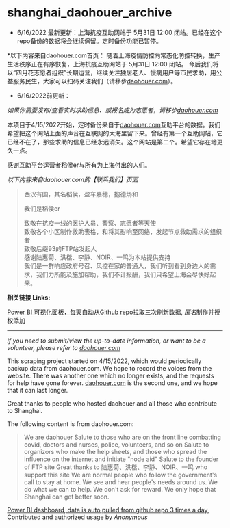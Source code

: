 # shanghai_daohouer_archive

* 6/16/2022 最新更新：上海抗疫互助网站于 5月31日 12:00 闭站。已经在这个repo备份的数据将会继续保留。定时备份功能已暂停。

*以下内容来自daohouer.com首页：
随着上海疫情防控向常态化防控转换，生产生活秩序正在有序恢复，上海抗疫互助网站于 5月31日 12:00 闭站。
今后我们将以“四月花志愿者组织”长期运营，继续关注独居老人、慢病用户等市民求助，用公益服务民生，大家可以扫码关注我们（请移步[daohouer.com](daohouer.com)）。

* 6/16/2022前更新：

*如果你需要发布/查看实时求助信息、或报名成为志愿者，请移步[daohouer.com](daohouer.com)*

本项目于4/15/2022开始，定时备份来自于[daohouer.com](daohouer.com)互助平台的数据。我们希望把这个网站上面的声音在互联网的大海里留下来。曾经有第一个互助网站，它已经不在了，那些求助的信息已经永远消失。这个网站是第二个。希望它存在地更久一点。

感谢互助平台运营者稻侯er与所有为上海付出的人们。

*以下内容来自daohouer.com的【联系我们】页面*

> 西汉有国，其名稻侯，盈车嘉穗，抱德炀和
>
> 我们是稻侯er  
>
> 致敬在抗疫一线的医护人员、警察、志愿者等天使  
> 致敬各个小区制作救助表格，和将其影响至网络，发起节点救助需求的组织者  
> 致敬后缀93的FTP站发起人  
> 感谢陆惠菊、洪楷、李静、NOIR、一鸣为本站提供支持  
> 我们是一群响应政府号召、风控在家的普通人，我们听到看到身边人的需求，我们力所能及施加帮助，我们不计报酬，我们只希望上海会尽快好起来。  


**相关链接 Links:**



[Power BI 可视化面板，每天自动从Github repo拉取三次刷新数据](https://shcovid.vercel.app), *匿名*制作并授权添加


---


*If you need to submit/view the up-to-date information, or want to be a volunteer, please refer to [daohouer.com](daohouer.com)*

This scraping project started on 4/15/2022, which would periodically backup data from daohouer.com. We hope to record the voices from the website. There was another one which no longer exists, and the requests for help have gone forever. [daohouer.com](daohouer.com) is the second one, and we hope that it can last longer.

Great thanks to people who hosted daohouer and all those who contribute to Shanghai.

The following content is from daohouer.com:

> We are daohouer
> Salute to those who are on the front line combatting covid, doctors and nurses, police, volunteers, and so on
> Salute to organizors who make the help sheets, and those who spread the influence on the internet and initiate "node aid"
> Salute to the founder of FTP site
> Great thanks to 陆惠菊、洪楷、李静、NOIR、一鸣 who support this site
> We are normal people who follow the government's call to stay at home. We see and hear people's needs around us. We do what we can to help. We don't ask for reward. We only hope that Shanghai can get better soon.


[Power BI dashboard, data is auto pulled from github repo 3 times a day](https://shcovid.vercel.app), Contributed and authorized usage by *Anonymous*
